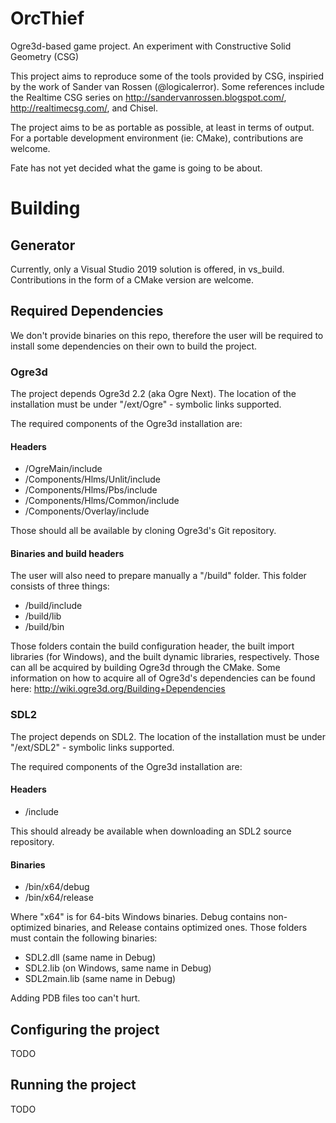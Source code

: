 # OrcThief
Ogre3d-based game project. An experiment with Constructive Solid Geometry (CSG)

This project aims to reproduce some of the tools provided by CSG, inspiried by the work of Sander van Rossen (@logicalerror). Some references include the Realtime CSG series on http://sandervanrossen.blogspot.com/, http://realtimecsg.com/, and Chisel. 

The project aims to be as portable as possible, at least in terms of output. For a portable development environment (ie: CMake), contributions are welcome.

Fate has not yet decided what the game is going to be about.

# Building

## Generator

Currently, only a Visual Studio 2019 solution is offered, in vs_build. Contributions in the form of a CMake version are welcome.

## Required Dependencies

We don't provide binaries on this repo, therefore the user will be required to install some dependencies on their own to build the project.

### Ogre3d

The project depends Ogre3d 2.2 (aka Ogre Next). The location of the installation must be under "/ext/Ogre" - symbolic links supported. 

The required components of the Ogre3d installation are:
#### Headers
- /OgreMain/include
- /Components/Hlms/Unlit/include
- /Components/Hlms/Pbs/include
- /Components/Hlms/Common/include
- /Components/Overlay/include

Those should all be available by cloning Ogre3d's Git repository.

#### Binaries and build headers
The user will also need to prepare manually a "/build" folder. This folder consists of three things:
- /build/include
- /build/lib
- /build/bin

Those folders contain the build configuration header, the built import libraries (for Windows), and the built dynamic libraries, respectively. Those can all be acquired by building Ogre3d through the CMake. Some information on how to acquire all of Ogre3d's dependencies can be found here: http://wiki.ogre3d.org/Building+Dependencies

### SDL2
The project depends on SDL2. The location of the installation must be under "/ext/SDL2" - symbolic links supported.

The required components of the Ogre3d installation are:
#### Headers
- /include

This should already be available when downloading an SDL2 source repository.

#### Binaries
- /bin/x64/debug
- /bin/x64/release

Where "x64" is for 64-bits Windows binaries. Debug contains non-optimized binaries, and Release contains optimized ones. Those folders must contain the following binaries:
- SDL2.dll (same name in Debug)
- SDL2.lib (on Windows, same name in Debug)
- SDL2main.lib (same name in Debug)

Adding PDB files too can't hurt.

## Configuring the project
TODO

## Running the project
TODO
